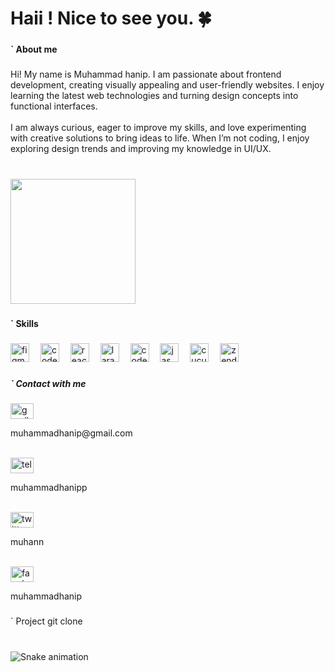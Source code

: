 <h1 align="left">Haii ! Nice to see you. 🍀</h1>

###

<h4 align="left">` About me</h4>

###

<p align="left">Hi! My name is Muhammad hanip. I am passionate about frontend development, creating visually appealing and user-friendly websites. I enjoy learning the latest web technologies and turning design concepts into functional interfaces.<br><br>I am always curious, eager to improve my skills, and love experimenting with creative solutions to bring ideas to life. When I’m not coding, I enjoy exploring design trends and improving my knowledge in UI/UX.</p>

###

<br clear="both">

<div align="left">
  <img height="200" src="https://animesher.com/orig/1/143/1431/14311/animesher.com_spring-gif-flowers-gif-1431146.gif"  />
</div>

###

<h4 align="left">` Skills</h4>

###

<div align="left">
  <img src="https://cdn.jsdelivr.net/gh/devicons/devicon/icons/figma/figma-original.svg" height="30" alt="figma logo"  />
  <img width="10" />
  <img src="https://cdn.jsdelivr.net/gh/devicons/devicon/icons/codeigniter/codeigniter-plain.svg" height="30" alt="codeigniter logo"  />
  <img width="10" />
  <img src="https://cdn.jsdelivr.net/gh/devicons/devicon/icons/react/react-original.svg" height="30" alt="react logo"  />
  <img width="10" />
  <img src="https://cdn.jsdelivr.net/gh/devicons/devicon/icons/laravel/laravel-original.svg" height="30" alt="laravel logo"  />
  <img width="10" />
  <img src="https://cdn.jsdelivr.net/gh/devicons/devicon/icons/codecov/codecov-plain.svg" height="30" alt="codecov logo"  />
  <img width="10" />
  <img src="https://cdn.jsdelivr.net/gh/devicons/devicon/icons/jasmine/jasmine-original.svg" height="30" alt="jasmine logo"  />
  <img width="10" />
  <img src="https://cdn.jsdelivr.net/gh/devicons/devicon/icons/cucumber/cucumber-plain.svg" height="30" alt="cucumber logo"  />
  <img width="10" />
  <img src="https://cdn.jsdelivr.net/gh/devicons/devicon/icons/zend/zend-original.svg" height="30" alt="zend logo"  />
</div>

###

<h5 align="left">` Contact with me</h5>

###

<div align="left">
  <img src="https://raw.githubusercontent.com/maurodesouza/profile-readme-generator/master/src/assets/icons/social/gmail/default.svg" width="37" height="25" alt="gmail logo"  /><p>muhammadhanip@gmail.com</p> <br>
  <img src="https://raw.githubusercontent.com/maurodesouza/profile-readme-generator/master/src/assets/icons/social/telegram/default.svg" width="37" height="25" alt="telegram logo"  /> <p>muhammadhanipp</p> <br>
  <img src="https://raw.githubusercontent.com/maurodesouza/profile-readme-generator/master/src/assets/icons/social/twitter/default.svg" width="37" height="25" alt="twitter logo"  /> <p>muhann</p> <br>
  <img src="https://raw.githubusercontent.com/maurodesouza/profile-readme-generator/master/src/assets/icons/social/facebook/default.svg" width="37" height="25" alt="facebook logo"  />  <p>muhammadhanip</p>
</div>

###

<p align="left">` Project git clone</p>

###

<br clear="both">

<img src="https://raw.githubusercontent.com/Zaaaaaan/Zaaaaaan/output/snake.svg" alt="Snake animation" />

###